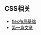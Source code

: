 <h2>CSS相关</h2>

- [flex布局基础](https://github.com/lichenghuan/FE-Study/issues/1)
- [第一篇文章](https://github.com/lichenghuan/FE-Study/issues/2)
